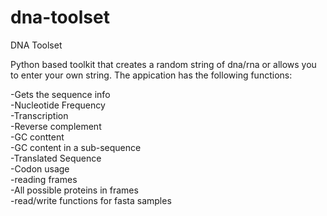 # dna-toolset
DNA Toolset

Python based toolkit that creates a random string of dna/rna or allows you to enter your own string.  The appication has the following functions:

-Gets the sequence info<br/>
-Nucleotide Frequency<br/>
-Transcription<br/>
-Reverse complement<br/>
-GC conttent<br/>
-GC content in a sub-sequence<br/>
-Translated Sequence<br/>
-Codon usage<br/>
-reading frames<br/>
-All possible proteins in frames<br/>
-read/write functions for fasta samples<br/>
